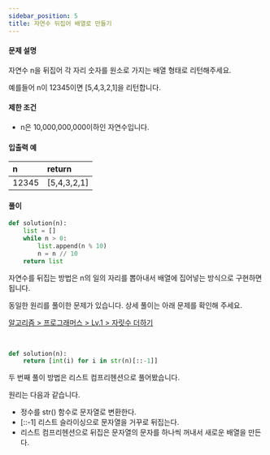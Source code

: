 ```yaml
---
sidebar_position: 5
title: 자연수 뒤집어 배열로 만들기
---
```


#### 문제 설명

자연수 n을 뒤집어 각 자리 숫자를 원소로 가지는 배열 형태로 리턴해주세요.

예를들어 n이 12345이면 [5,4,3,2,1]을 리턴합니다.

#### 제한 조건

- n은 10,000,000,000이하인 자연수입니다.

#### 입출력 예

| n     | return      |
| :---- | :---------- |
| 12345 | [5,4,3,2,1] |

#### 풀이

```python title='첫 번째 풀이'
def solution(n):
    list = []
    while n > 0:
        list.append(n % 10)
        n = n // 10
    return list
```

자연수를 뒤집는 방법은 n의 일의 자리를 뽑아내서 배열에 집어넣는 방식으로 구현하면 됩니다.

동일한 원리를 풀이한 문제가 있습니다. 상세 풀이는 아래 문제를 확인해 주세요.

[알고리즘 > 프로그래머스 > Lv.1 > 자릿수 더하기](https://coldrain-f.netlify.app/algorithm/%ED%94%84%EB%A1%9C%EA%B7%B8%EB%9E%98%EB%A8%B8%EC%8A%A4/Lv.%201/%EC%9E%90%EB%A6%BF%EC%88%98-%EB%8D%94%ED%95%98%EA%B8%B0)

<br/>

```python title='두 번째 풀이'
def solution(n):
    return [int(i) for i in str(n)[::-1]]
```

두 번째 풀이 방법은 리스트 컴프리헨션으로 풀어봤습니다.

원리는 다음과 같습니다.

- 정수를 str() 함수로 문자열로 변환한다.
- [::-1] 리스트 슬라이싱으로 문자열을 거꾸로 뒤집는다.
- 리스트 컴프리헨션으로 뒤집은 문자열의 문자를 하나씩 꺼내서 새로운 배열을 만든다.
